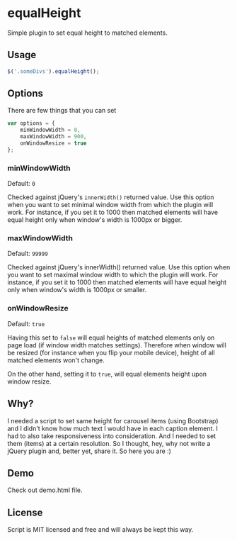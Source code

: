 # equalHeight
<p class="tagline">Simple plugin to set equal height to matched elements.</p>

## Usage

``` js
$('.someDivs').equalHeight();
```

## Options

There are few things that you can set

``` js
var options = {
    minWindowWidth = 0,
    maxWindowWidth = 900,
    onWindowResize = true
};
```

### minWindowWidth

Default: `0`

Checked against jQuery's `innerWidth()` returned value.
Use this option when you want to set minimal window width from which the plugin will work.
For instance, if you set it to 1000 then matched elements will have equal height only when window's width is 1000px or bigger.

### maxWindowWidth

Default: `99999`

Checked against jQuery's innerWidth() returned value.
Use this option when you want to set maximal window width to which the plugin will work.
For instance, if you set it to 1000 then matched elements will have equal height only when window's width is 1000px or smaller.

### onWindowResize

Default: `true`

Having this set to `false` will equal heights of matched elements only on page load (if window width matches settings).
Therefore when window will be resized (for instance when you flip your mobile device), height of all matched elements won't change.

On the other hand, setting it to `true`, will equal elements height upon window resize.

## Why?

I needed a script to set same height for carousel items (using Bootstrap) and I didn't know how much text I would have in each caption element.
I had to also take responsiveness into consideration. And I needed to set them (items) at a certain resolution.
So I thought, hey, why not write a jQuery plugin and, better yet, share it. So here you are :)

## Demo

Check out demo.html file.

## License

Script is MIT licensed and free and will always be kept this way.
